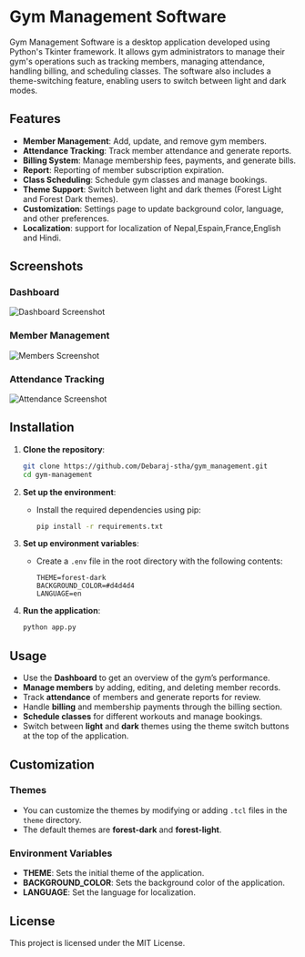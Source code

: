 # Gym Management Software

Gym Management Software is a desktop application developed using Python's Tkinter framework. It allows gym administrators to manage their gym's operations such as tracking members, managing attendance, handling billing, and scheduling classes. The software also includes a theme-switching feature, enabling users to switch between light and dark modes.

## Features

- **Member Management**: Add, update, and remove gym members.
- **Attendance Tracking**: Track member attendance and generate reports.
- **Billing System**: Manage membership fees, payments, and generate bills.
- **Report**: Reporting of member subscription expiration.
- **Class Scheduling**: Schedule gym classes and manage bookings.
- **Theme Support**: Switch between light and dark themes (Forest Light and Forest Dark themes).
- **Customization**: Settings page to update background color, language, and other preferences.
- **Localization**: support for localization of Nepal,Espain,France,English and Hindi.

## Screenshots

### Dashboard

![Dashboard Screenshot](screenshots/dashboard.png)

### Member Management

![Members Screenshot](screenshots/members.png)

### Attendance Tracking

![Attendance Screenshot](screenshots/attendance.png)

## Installation

1. **Clone the repository**:

   ```bash
   git clone https://github.com/Debaraj-stha/gym_management.git
   cd gym-management
   ```

2. **Set up the environment**:

   - Install the required dependencies using pip:
     ```bash
     pip install -r requirements.txt
     ```

3. **Set up environment variables**:

   - Create a `.env` file in the root directory with the following contents:
     ```
     THEME=forest-dark
     BACKGROUND_COLOR=#d4d4d4
     LANGUAGE=en
     ```

4. **Run the application**:
   ```bash
   python app.py
   ```

## Usage

- Use the **Dashboard** to get an overview of the gym’s performance.
- **Manage members** by adding, editing, and deleting member records.
- Track **attendance** of members and generate reports for review.
- Handle **billing** and membership payments through the billing section.
- **Schedule classes** for different workouts and manage bookings.
- Switch between **light** and **dark** themes using the theme switch buttons at the top of the application.

## Customization

### Themes

- You can customize the themes by modifying or adding `.tcl` files in the `theme` directory.
- The default themes are **forest-dark** and **forest-light**.

### Environment Variables

- **THEME**: Sets the initial theme of the application.
- **BACKGROUND_COLOR**: Sets the background color of the application.
- **LANGUAGE**: Set the language for localization.

## License

This project is licensed under the MIT License.
